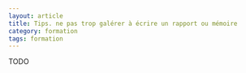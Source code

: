 ```yaml
---
layout: article
title: Tips. ne pas trop galérer à écrire un rapport ou mémoire
category: formation
tags: formation
---
```

TODO
